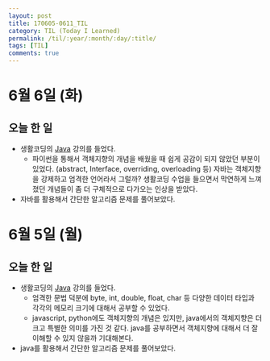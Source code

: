 ```yaml
---
layout: post
title: 170605-0611_TIL
category: TIL (Today I Learned)
permalink: /til/:year/:month/:day/:title/
tags: [TIL]
comments: true
---
```


# 6월 6일 (화)
## 오늘 한 일
- 생활코딩의  [Java](https://opentutorials.org/course/1223/4551) 강의를 들었다.
	- 파이썬을 통해서 객체지향의 개념을 배웠을 때 쉽게 공감이 되지 않았던 부분이 있었다. (abstract, Interface, overriding, overloading 등)
	  자바는 객체지향을 강제하고 엄격한 언어라서 그럴까? 생활코딩 수업을 들으면서 막연하게 느껴졌던 개념들이 좀 더 구체적으로 다가오는 인상을 받았다.
- 자바를 활용해서 간단한 알고리즘 문제를 풀어보았다.


# 6월 5일 (월)
## 오늘 한 일
- 생활코딩의  [Java](https://opentutorials.org/course/1223/4551) 강의를 들었다.
	- 엄격한 문법 덕분에 byte, int, double, float, char 등 다양한 데이터 타입과 각각의 메모리 크기에 대해서 공부할 수 있었다.  
	- javascript, python에도 객체지향의 개념은 있지만, java에서의 객체지향은 더 크고 특별한 의미를 가진 것 같다. java를 공부하면서 객체지향에 대해서 더 잘 이해할 수 있지 않을까 기대해본다.
- java를 활용해서 간단한 알고리즘 문제를 풀어보았다.
